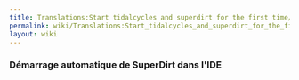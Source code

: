 ```yaml
---
title: Translations:Start tidalcycles and superdirt for the first time/25/fr
permalink: wiki/Translations:Start_tidalcycles_and_superdirt_for_the_first_time/25/fr/
layout: wiki
---
```


### Démarrage automatique de SuperDirt dans l'IDE
